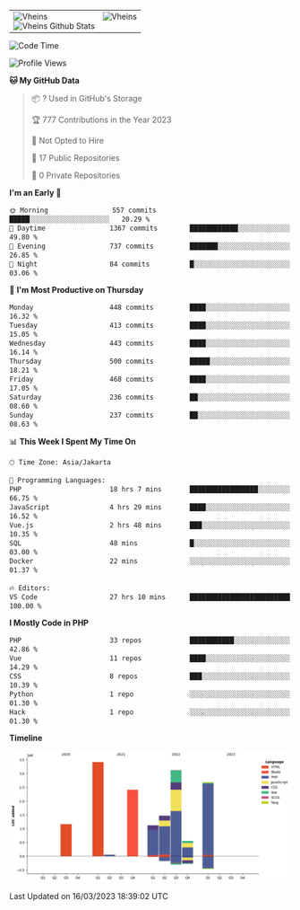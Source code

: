<table>
  <tr>
    <td valign="top">
      <img src="https://github-readme-streak-stats.herokuapp.com/?user=Vheins&" alt="Vheins" /><br/>
      <img src="https://github-readme-stats.vercel.app/api?username=vheins&count_private=true&show_icons=true" alt="Vheins Github Stats">
    </td>
    <td valign="top">
      <img src="https://github-readme-stats.vercel.app/api/top-langs/?username=Vheins&count_private=true" alt="Vheins" /><br/>
    </td>
  </tr>
</table>

<!--START_SECTION:waka-->
![Code Time](http://img.shields.io/badge/Code%20Time-51%20hrs-blue)

![Profile Views](http://img.shields.io/badge/Profile%20Views-37-blue)

**🐱 My GitHub Data** 

> 📦 ? Used in GitHub's Storage 
 > 
> 🏆 777 Contributions in the Year 2023
 > 
> 🚫 Not Opted to Hire
 > 
> 📜 17 Public Repositories 
 > 
> 🔑 0 Private Repositories 
 > 
**I'm an Early 🐤** 

```text
🌞 Morning                557 commits         █████░░░░░░░░░░░░░░░░░░░░   20.29 % 
🌆 Daytime                1367 commits        ████████████░░░░░░░░░░░░░   49.80 % 
🌃 Evening                737 commits         ███████░░░░░░░░░░░░░░░░░░   26.85 % 
🌙 Night                  84 commits          █░░░░░░░░░░░░░░░░░░░░░░░░   03.06 % 
```
📅 **I'm Most Productive on Thursday** 

```text
Monday                   448 commits         ████░░░░░░░░░░░░░░░░░░░░░   16.32 % 
Tuesday                  413 commits         ████░░░░░░░░░░░░░░░░░░░░░   15.05 % 
Wednesday                443 commits         ████░░░░░░░░░░░░░░░░░░░░░   16.14 % 
Thursday                 500 commits         █████░░░░░░░░░░░░░░░░░░░░   18.21 % 
Friday                   468 commits         ████░░░░░░░░░░░░░░░░░░░░░   17.05 % 
Saturday                 236 commits         ██░░░░░░░░░░░░░░░░░░░░░░░   08.60 % 
Sunday                   237 commits         ██░░░░░░░░░░░░░░░░░░░░░░░   08.63 % 
```


📊 **This Week I Spent My Time On** 

```text
🕑︎ Time Zone: Asia/Jakarta

💬 Programming Languages: 
PHP                      18 hrs 7 mins       █████████████████░░░░░░░░   66.75 % 
JavaScript               4 hrs 29 mins       ████░░░░░░░░░░░░░░░░░░░░░   16.52 % 
Vue.js                   2 hrs 48 mins       ███░░░░░░░░░░░░░░░░░░░░░░   10.35 % 
SQL                      48 mins             █░░░░░░░░░░░░░░░░░░░░░░░░   03.00 % 
Docker                   22 mins             ░░░░░░░░░░░░░░░░░░░░░░░░░   01.37 % 

🔥 Editors: 
VS Code                  27 hrs 10 mins      █████████████████████████   100.00 % 
```

**I Mostly Code in PHP** 

```text
PHP                      33 repos            ███████████░░░░░░░░░░░░░░   42.86 % 
Vue                      11 repos            ████░░░░░░░░░░░░░░░░░░░░░   14.29 % 
CSS                      8 repos             ███░░░░░░░░░░░░░░░░░░░░░░   10.39 % 
Python                   1 repo              ░░░░░░░░░░░░░░░░░░░░░░░░░   01.30 % 
Hack                     1 repo              ░░░░░░░░░░░░░░░░░░░░░░░░░   01.30 % 
```



**Timeline**

![Lines of Code chart](https://raw.githubusercontent.com/vheins/vheins/main/assets/bar_graph.png)


 Last Updated on 16/03/2023 18:39:02 UTC
<!--END_SECTION:waka-->
